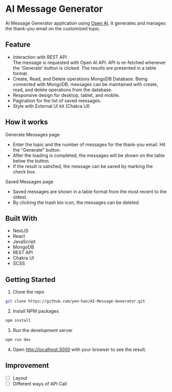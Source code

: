 # AI Message Generator

AI Message Generator application using [Open AI](https://openai.com/api/). It generates and manages the thank-you email on the customized topic.

## Feature

- Interaction with REST API  
  The message is requested with Open AI API. API is re-fetched whenever the 'Generate' button is clicked. The results are presented in a table format.
- Create, Read, and Delete operations MongoDB Database.
  Being connected with MongoDB, messages can be maintained with create, read, and delete operations from the database.
- Responsive design for desktop, tablet, and mobile.
- Pagination for the list of saved messages.
- Style with External UI kit (Chakra UI)

## How it works

Generate Messages page

- Enter the topic and the number of messages for the thank-you email. Hit the "Generate" button.
- After the loading is completed, the messages will be shown on the table below the button.
- If the result is satisfied, the message can be saved by marking the check box.

Saved Messages page

- Saved messages are shown in a table format from the most recent to the oldest.
- By clicking the trash bin icon, the messages can be deleted.

## Built With

- NextJS
- React
- JavaScript
- MongoDB
- REST API
- Chakra UI
- SCSS

## Getting Started

1. Clone the repo

```bash
git clone https://github.com/yen-han/AI-Message-Generator.git
```

2. Install NPM packages

```bash
npm install
```

3. Run the development server

```bash
npm run dev
```

4. Open [http://localhost:3000](http://localhost:3000) with your browser to see the result.

## Improvement

- [ ] Layout
- [ ] Different ways of API Call
